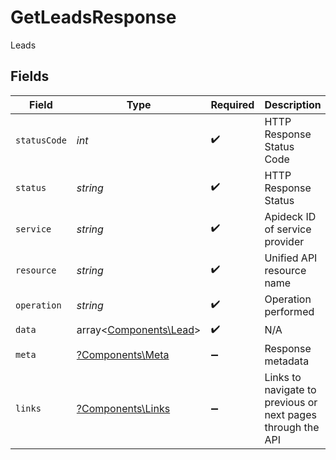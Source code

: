 # GetLeadsResponse

Leads


## Fields

| Field                                                       | Type                                                        | Required                                                    | Description                                                 | Example                                                     |
| ----------------------------------------------------------- | ----------------------------------------------------------- | ----------------------------------------------------------- | ----------------------------------------------------------- | ----------------------------------------------------------- |
| `statusCode`                                                | *int*                                                       | :heavy_check_mark:                                          | HTTP Response Status Code                                   | 200                                                         |
| `status`                                                    | *string*                                                    | :heavy_check_mark:                                          | HTTP Response Status                                        | OK                                                          |
| `service`                                                   | *string*                                                    | :heavy_check_mark:                                          | Apideck ID of service provider                              | zoho-crm                                                    |
| `resource`                                                  | *string*                                                    | :heavy_check_mark:                                          | Unified API resource name                                   | companies                                                   |
| `operation`                                                 | *string*                                                    | :heavy_check_mark:                                          | Operation performed                                         | all                                                         |
| `data`                                                      | array<[Components\Lead](../../Models/Components/Lead.md)>   | :heavy_check_mark:                                          | N/A                                                         |                                                             |
| `meta`                                                      | [?Components\Meta](../../Models/Components/Meta.md)         | :heavy_minus_sign:                                          | Response metadata                                           |                                                             |
| `links`                                                     | [?Components\Links](../../Models/Components/Links.md)       | :heavy_minus_sign:                                          | Links to navigate to previous or next pages through the API |                                                             |